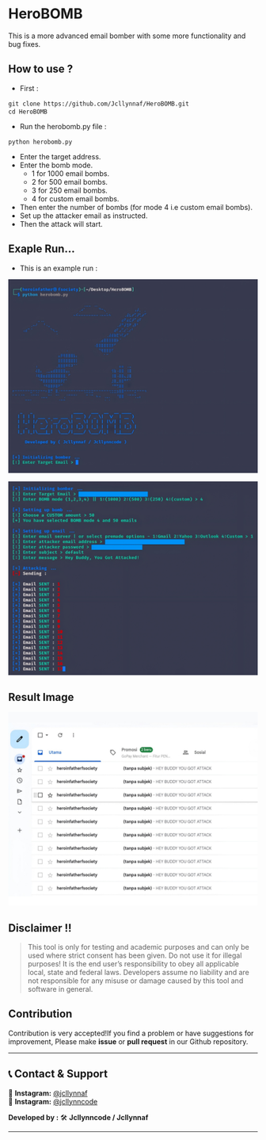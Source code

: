 # HeroBOMB
This is a more advanced email bomber with some more functionality and bug fixes.

## How to use ?
* First :
```
git clone https://github.com/Jcllynnaf/HeroBOMB.git
cd HeroBOMB
```
* Run the herobomb.py file :
```
python herobomb.py
```
* Enter the target address.
* Enter the bomb mode.
  * 1 for 1000 email bombs.
  * 2 for 500 email bombs.
  * 3 for 250 email bombs.
  * 4 for custom email bombs.
* Then enter the number of bombs (for mode 4 i.e custom email bombs).
* Set up the attacker email as instructed.
* Then the attack will start.

## Exaple Run...
* This is an example run :

![002](https://raw.githubusercontent.com/Jcllynnaf/HeroBOMB/refs/heads/main/templates/1.jpg)

![004](https://raw.githubusercontent.com/Jcllynnaf/HeroBOMB/refs/heads/main/templates/2.jpg)

## Result Image
![003](https://raw.githubusercontent.com/Jcllynnaf/HeroBOMB/refs/heads/main/templates/3.jpg)

## Disclaimer !!

> This tool is only for testing and academic purposes and can only be used where strict consent has been given. Do not use it for
> illegal purposes! It is the end user’s responsibility to obey all applicable local, state and federal laws. Developers assume no
> liability and are not responsible for any misuse or damage caused by this tool and software in general.

## Contribution  

Contribution is very accepted!If you find a problem or have suggestions for improvement, Please make **issue** or **pull request** in our Github repository.  

---

## 📞 Contact & Support  

🔗 **Instagram:** [@jcllynnaf](https://instagram.com/jcllynnaf)  
📸 **Instagram:** [@jcllynncode](https://instagram.com/jcllynncode)    

**Developed by :** 🛠 **Jcllynncode / Jcllynnaf**  

---
